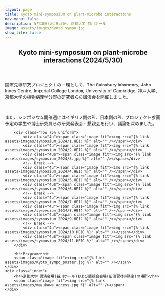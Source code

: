 ```yaml
---
layout: page
title: Kyoto mini-symposium on plant-microbe interactions
nav-menu: false
description: 5月30日(木)9:30~、京都大学 益川ホール
image: assets/images/Kyoto_sympo.jpg
show_tile: false
---
```


<!-- Main -->
<div id="main">

<!-- One -->
<section id="one">
	<div class="inner">
        <header class="major">
			<h2>Kyoto mini-symposium on plant-microbe interactions (2024/5/30)</h2>
		</header>
        <p>国際先導研究プロジェクトの一環として、The Sainsbury laboratory, John Innes Centre, Imperial College London, University of Cambridge, 神戸大学、京都大学の植物病理学分野の研究者らの講演会を開催しました。</p>
        <br>
        <p>また、シンポジウム開催週にはイギリス側のPI、日本側のPI、プロジェクト参画予定の学生や博士研究員らの研究発表会・懇親会を行い、議論を深めました。</p>

        <div class="row 75% uniform">
            <div class="4u"><span class="image fit"><img src="{% link assets/images/symposium_2024/1.HEIC %}" alt="" /></span></div>
            <div class="4u"><span class="image fit"><img src="{% link assets/images/symposium_2024/2.HEIC %}" alt="" /></span></div>
            <div class="4u$"><span class="image fit"><img src="{% link assets/images/symposium_2024/3.jpg %}" alt="" /></span></div>
            <!-- Break -->
            <div class="4u"><span class="image fit"><img src="{% link assets/images/symposium_2024/4.HEIC %}" alt="" /></span></div>
            <div class="4u"><span class="image fit"><img src="{% link assets/images/symposium_2024/5.HEIC %}" alt="" /></span></div>
            <div class="4u$"><span class="image fit"><img src="{% link assets/images/symposium_2024/6.HEIC %}" alt="" /></span></div>
            <!-- Break -->
            <div class="4u"><span class="image fit"><img src="{% link assets/images/symposium_2024/7.HEIC %}" alt="" /></span></div>
            <div class="4u"><span class="image fit"><img src="{% link assets/images/symposium_2024/8.HEIC %}" alt="" /></span></div>
            <div class="4u$"><span class="image fit"><img src="{% link assets/images/symposium_2024/9.HEIC %}" alt="" /></span></div>
            <!-- Break -->
            <div class="4u"><span class="image fit"><img src="{% link assets/images/symposium_2024/10.HEIC %}" alt="" /></span></div>
            <div class="4u$"><span class="image fit"><img src="{% link assets/images/symposium_2024/11.HEIC %}" alt="" /></span></div>
        </div>

        <h4>Program</h4>
        <span class="image fit"><img src="{% link assets/images/Kyoto_sympo_poster.jpg %}" alt="" /></span>
	</div>
    <div class="inner">
        <h4>京都大学 講演会場(益川ホール)および懇親会会場(旧演習林事務室)の場所</h4>
        <span class="image fit"><img src="{% link assets/images/masukawa_access.jpg %}" alt="" /></span>
	</div>
</section>

